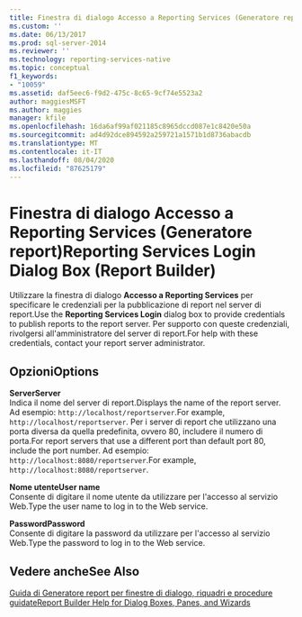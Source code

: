 ```yaml
---
title: Finestra di dialogo Accesso a Reporting Services (Generatore report) | Microsoft Docs
ms.custom: ''
ms.date: 06/13/2017
ms.prod: sql-server-2014
ms.reviewer: ''
ms.technology: reporting-services-native
ms.topic: conceptual
f1_keywords:
- "10059"
ms.assetid: daf5eec6-f9d2-475c-8c65-9cf74e5523a2
author: maggiesMSFT
ms.author: maggies
manager: kfile
ms.openlocfilehash: 16da6af99af021185c8965dccd087e1c8420e50a
ms.sourcegitcommit: ad4d92dce894592a259721a1571b1d8736abacdb
ms.translationtype: MT
ms.contentlocale: it-IT
ms.lasthandoff: 08/04/2020
ms.locfileid: "87625179"
---
```

# <a name="reporting-services-login-dialog-box-report-builder"></a><span data-ttu-id="93cb9-102">Finestra di dialogo Accesso a Reporting Services (Generatore report)</span><span class="sxs-lookup"><span data-stu-id="93cb9-102">Reporting Services Login Dialog Box (Report Builder)</span></span>
  <span data-ttu-id="93cb9-103">Utilizzare la finestra di dialogo **Accesso a Reporting Services** per specificare le credenziali per la pubblicazione di report nel server di report.</span><span class="sxs-lookup"><span data-stu-id="93cb9-103">Use the **Reporting Services Login** dialog box to provide credentials to publish reports to the report server.</span></span> <span data-ttu-id="93cb9-104">Per supporto con queste credenziali, rivolgersi all'amministratore del server di report.</span><span class="sxs-lookup"><span data-stu-id="93cb9-104">For help with these credentials, contact your report server administrator.</span></span>  
  
## <a name="options"></a><span data-ttu-id="93cb9-105">Opzioni</span><span class="sxs-lookup"><span data-stu-id="93cb9-105">Options</span></span>  
 <span data-ttu-id="93cb9-106">**Server**</span><span class="sxs-lookup"><span data-stu-id="93cb9-106">**Server**</span></span>  
 <span data-ttu-id="93cb9-107">Indica il nome del server di report.</span><span class="sxs-lookup"><span data-stu-id="93cb9-107">Displays the name of the report server.</span></span> <span data-ttu-id="93cb9-108">Ad esempio: `http://localhost/reportserver`.</span><span class="sxs-lookup"><span data-stu-id="93cb9-108">For example, `http://localhost/reportserver`.</span></span> <span data-ttu-id="93cb9-109">Per i server di report che utilizzano una porta diversa da quella predefinita, ovvero 80, includere il numero di porta.</span><span class="sxs-lookup"><span data-stu-id="93cb9-109">For report servers that use a different port than default port 80, include the port number.</span></span> <span data-ttu-id="93cb9-110">Ad esempio: `http://localhost:8080/reportserver`.</span><span class="sxs-lookup"><span data-stu-id="93cb9-110">For example, `http://localhost:8080/reportserver`.</span></span>  
  
 <span data-ttu-id="93cb9-111">**Nome utente**</span><span class="sxs-lookup"><span data-stu-id="93cb9-111">**User name**</span></span>  
 <span data-ttu-id="93cb9-112">Consente di digitare il nome utente da utilizzare per l'accesso al servizio Web.</span><span class="sxs-lookup"><span data-stu-id="93cb9-112">Type the user name to log in to the Web service.</span></span>  
  
 <span data-ttu-id="93cb9-113">**Password**</span><span class="sxs-lookup"><span data-stu-id="93cb9-113">**Password**</span></span>  
 <span data-ttu-id="93cb9-114">Consente di digitare la password da utilizzare per l'accesso al servizio Web.</span><span class="sxs-lookup"><span data-stu-id="93cb9-114">Type the password to log in to the Web service.</span></span>  
  
## <a name="see-also"></a><span data-ttu-id="93cb9-115">Vedere anche</span><span class="sxs-lookup"><span data-stu-id="93cb9-115">See Also</span></span>  
 [<span data-ttu-id="93cb9-116">Guida di Generatore report per finestre di dialogo, riquadri e procedure guidate</span><span class="sxs-lookup"><span data-stu-id="93cb9-116">Report Builder Help for Dialog Boxes, Panes, and Wizards</span></span>](../report-builder-help-for-dialog-boxes-panes-and-wizards.md)  
  
  

